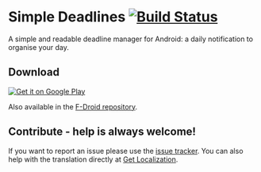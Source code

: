 Simple Deadlines [![Build Status](https://travis-ci.org/casimir/simpleDeadlines.svg?branch=master)](https://travis-ci.org/casimir/simpleDeadlines)
===

A simple and readable deadline manager for Android: a daily notification to organise your day.

## Download

[![Get it on Google Play](http://developer.android.com/images/brand/en_generic_rgb_wo_45.png)](https://play.google.com/store/apps/details?id=com.casimirlab.simpleDeadlines)
  
Also available in the [F-Droid repository](http://f-droid.org/repository/browse/?%20fdid=com.casimirlab.simpleDeadlines).

## Contribute - help is always welcome!

If you want to report an issue please use the [issue tracker](https://github.com/chibibi/simpleDeadlines/issues). You can also help with the translation directly at [Get Localization](http://www.getlocalization.com/simpleDeadlines).

